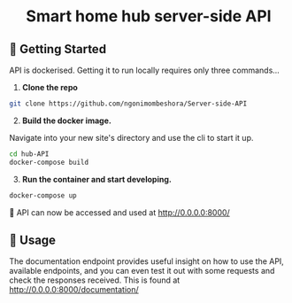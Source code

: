 <h1 align="center">
Smart home hub server-side API
</h1>

## 🚀 Getting Started

API is dockerised. Getting it to run locally requires only three commands...

1. **Clone the repo**

```sh
git clone https://github.com/ngonimombeshora/Server-side-API
```

2. **Build the docker image.**

Navigate into your new site's directory and use the cli to start it up.

```sh
cd hub-API
docker-compose build
```

3. **Run the container and start developing.**

```sh
docker-compose up
```

🌟 API can now be accessed and used at http://0.0.0.0:8000/

## 🚀 Usage

The documentation endpoint provides useful insight on how to use the API, available endpoints,
and you can even test it out with some requests and check the responses received. This is found at
http://0.0.0.0:8000/documentation/
